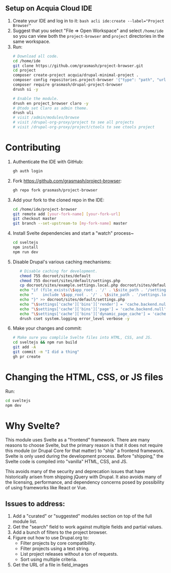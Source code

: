 

## Setup on Acquia Cloud IDE

1. Create your IDE and log in to it:
        ```bash
        acli ide:create --label="Project Browser"
        ```
2. Suggest that you select "File => Open Workspace" and select `/home/ide` so you can view both the `project-browser` and `project` directories in the same workspace.
3. Run:
      ```bash
      # Download all code.
      cd /home/ide
      git clone https://github.com/grasmash/project-browser.git
      cd project
      composer create-project acquia/drupal-minimal-project .
      composer config repositories.project-browser '{"type": "path", "url": "'../project-browser'", "options": {"symlink": true}}'
      composer require grasmash/drupal-project-browser
      drush si -y
   
      # Enable the module.
      drush en project_browser claro -y
      # @todo set Claro as admin theme.
      drush uli
      # visit /admin/modules/browse 
      # visit /drupal-org-proxy/project to see all projects
      # visit /drupal-org-proxy/project/ctools to see ctools project
      ```

# Contributing

1. Authenticate the IDE with GitHub:
      ```bash
      gh auth login
      ```
2. Fork https://github.com/grasmash/project-browser:
      ```bash
      gh repo fork grasmash/project-browser
      ```
3. Add your fork to the cloned repo in the IDE:
      ```bash
      cd /home/ide/project-browser
      git remote add [your-fork-name] [your-fork-url]
      git checkout master
      git branch --set-upstream-to [my-fork-name] master
      ```
4. Install Svelte dependencies and start a "watch" process~
      ```bash
      cd sveltejs
      npm install
      npm run dev  
      ```
5. Disable Drupal's various caching mechanisms:
   ```bash
      # Disable caching for development.
      chmod 755 docroot/sites/default
      chmod 755 docroot/sites/default/settings.php
      cp docroot/sites/example.settings.local.php docroot/sites/default/settings.local.php
      echo "if (file_exists(\$app_root . '/' . \$site_path . '/settings.local.php')) {" >> docroot/sites/default/settings.php
      echo "    include \$app_root . '/' . \$site_path . '/settings.local.php';" >> docroot/sites/default/settings.php
      echo "}" >> docroot/sites/default/settings.php
      echo "\$settings['cache']['bins']['render'] = 'cache.backend.null';" >> docroot/sites/default/settings.local.php
      echo "\$settings['cache']['bins']['page'] = 'cache.backend.null';" >> docroot/sites/default/settings.local.php
      echo "\$settings['cache']['bins']['dynamic_page_cache'] = 'cache.backend.null';" >> docroot/sites/default/settings.local.php
      drush cset system.logging error_level verbose -y
   ```
6. Make your changes and commit:
    ```bash
    # Make sure you complile Svelte files into HTML, CSS, and JS.
    cd sveltejs && npm run build
    git add -A
    git commit -m "I did a thing"
    gh pr create
    ```

# Changing the HTML, CSS, or JS files

Run:

```bash
cd sveltejs
npm dev
```

# Why Svelte?

This module uses Svelte as a "frontend" framework. There are many reasons to choose Svelte, but the primary reason is
that it does not require this module (or Drupal Core for that matter) to "ship" a frontend framework. Svelte is only 
used during the development process. Before "shipping," the Svelte code is compiled into "vanilla" HTML, CSS, and JS.

This avoids many of the security and deprecation issues that have historically arisen from shipping jQuery with Drupal.
It also avoids many of the licensing, performance, and dependency concerns posed by possibility of using frameworks 
like React or Vue.

## Issues to address:

1. Add a "curated" or "suggested" modules section on top of the full module list.
1. Get the "search" field to work against multiple fields and partial values.
1. Add a bunch of filters to the project browser.   
1. Figure out how to use Drupal.org to:
    * Filter projects by core compatibility.
    * Filter projects using a text string.
    * List project releases without a ton of requests.
    * Sort using multiple criteria.
1. Get the URL of a file in field_images
